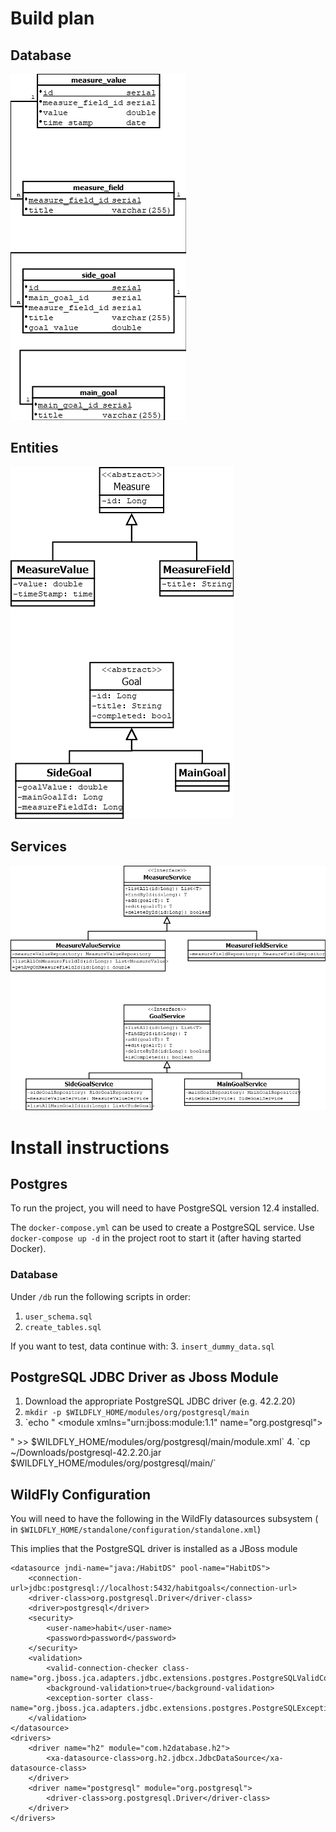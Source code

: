 # Build plan

## Database
![Database](plan/DatabaseStructure.png)

## Entities
![Class](plan/ClassStructure.png)

## Services
![Goal](plan/ServiceClasses.png)

# Install instructions

## Postgres
To run the project, you will need to have PostgreSQL version 12.4 installed.

The `docker-compose.yml` can be used to create a PostgreSQL service.
Use `docker-compose up -d` in the project root to start it (after having started Docker).

### Database
Under `/db` run the following scripts in order:
1. `user_schema.sql`
2. `create_tables.sql`

If you want to test, data continue with:
3. `insert_dummy_data.sql`

## PostgreSQL JDBC Driver as Jboss Module

1. Download the appropriate PostgreSQL JDBC driver (e.g. 42.2.20)
2. `mkdir -p $WILDFLY_HOME/modules/org/postgresql/main`
3.  `echo "<?xml version=\"1.0\" encoding=\"UTF-8\"?>
<module xmlns=\"urn:jboss:module:1.1\" name=\"org.postgresql\">
<resources>
<resource-root path=\"postgresql-42.2.20.jar\"/>
</resources>
<dependencies>
<module name=\"javax.api\"/>
<module name=\"javax.transaction.api\"/>
</dependencies>
</module>" >> $WILDFLY_HOME/modules/org/postgresql/main/module.xml`
4. `cp ~/Downloads/postgresql-42.2.20.jar $WILDFLY_HOME/modules/org/postgresql/main/`

## WildFly Configuration
You will need to have the following in the WildFly datasources subsystem (
in `$WILDFLY_HOME/standalone/configuration/standalone.xml`)

This implies that the PostgreSQL driver is installed as a JBoss module

```
<datasource jndi-name="java:/HabitDS" pool-name="HabitDS">
    <connection-url>jdbc:postgresql://localhost:5432/habitgoals</connection-url>
    <driver-class>org.postgresql.Driver</driver-class>
    <driver>postgresql</driver>
    <security>
        <user-name>habit</user-name>
        <password>password</password>
    </security>
    <validation>
        <valid-connection-checker class-name="org.jboss.jca.adapters.jdbc.extensions.postgres.PostgreSQLValidConnectionChecker"/>
        <background-validation>true</background-validation>
        <exception-sorter class-name="org.jboss.jca.adapters.jdbc.extensions.postgres.PostgreSQLExceptionSorter"/>
    </validation>
</datasource>
<drivers>
    <driver name="h2" module="com.h2database.h2">
        <xa-datasource-class>org.h2.jdbcx.JdbcDataSource</xa-datasource-class>
    </driver>
    <driver name="postgresql" module="org.postgresql">
        <driver-class>org.postgresql.Driver</driver-class>
    </driver>
</drivers>
```